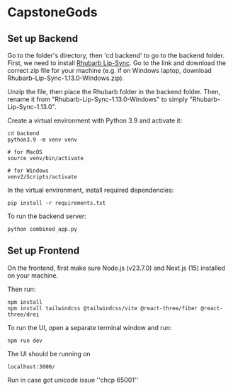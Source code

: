 # CapstoneGods
## Set up Backend
Go to the folder's directory, then 'cd backend' to go to the backend folder.
First, we need to install [Rhubarb Lip-Sync](https://github.com/DanielSWolf/rhubarb-lip-sync/releases). Go to the link and download the correct zip file for your machine (e.g. if on Windows laptop, download Rhubarb-Lip-Sync-1.13.0-Windows.zip). 

Unzip the file, then place the Rhubarb folder in the backend folder. Then, rename it from "Rhubarb-Lip-Sync-1.13.0-Windows" to simply "Rhubarb-Lip-Sync-1.13.0".

Create a virtual environment with Python 3.9 and activate it:
```
cd backend
python3.9 -m venv venv

# for MacOS
source venv/bin/activate

# for Windows
venv2/Scripts/activate
```

In the virtual environment, install required dependencies:
```
pip install -r requirements.txt
```

To run the backend server:
``` 
python combined_app.py 
```

## Set up Frontend
On the frontend, first make sure Node.js (v23.7.0) and Next.js (15) installed on your machine.

Then run:
```
npm install
npm install tailwindcss @tailwindcss/vite @react-three/fiber @react-three/drei 
```

To run the UI, open a separate terminal window and run:
```
npm run dev
```

The UI should be running on
```
localhost:3000/
```

Run in case got unicode issue
''chcp 65001''

